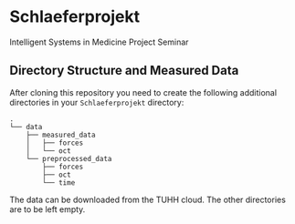 # Schlaeferprojekt

Intelligent Systems in Medicine Project Seminar

## Directory Structure and Measured Data

After cloning this repository you need to create the following additional directories in your `Schlaeferprojekt` directory:
```
.
└── data
    ├── measured_data
    │   ├── forces
    │   └── oct
    └── preprocessed_data
        ├── forces
        ├── oct
        └── time
```

The data can be downloaded from the TUHH cloud. The other directories are to be left empty.
